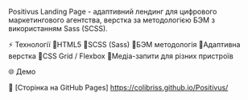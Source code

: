 Positivus Landing Page - aдаптивний лендинг для цифрового маркетингового агентства, верстка за методологією БЭМ з використанням Sass (SCSS).

⚡ Технології
🧩HTML5
🧩SCSS (Sass)
🧩БЭМ методологія
🧩Адаптивна верстка
🧩CSS Grid / Flexbox
🧩Медіа-запити для різних пристроїв


🌐 Демо

🔗 [Сторінка на GitHub Pages] https://colibriss.github.io/Positivus/
